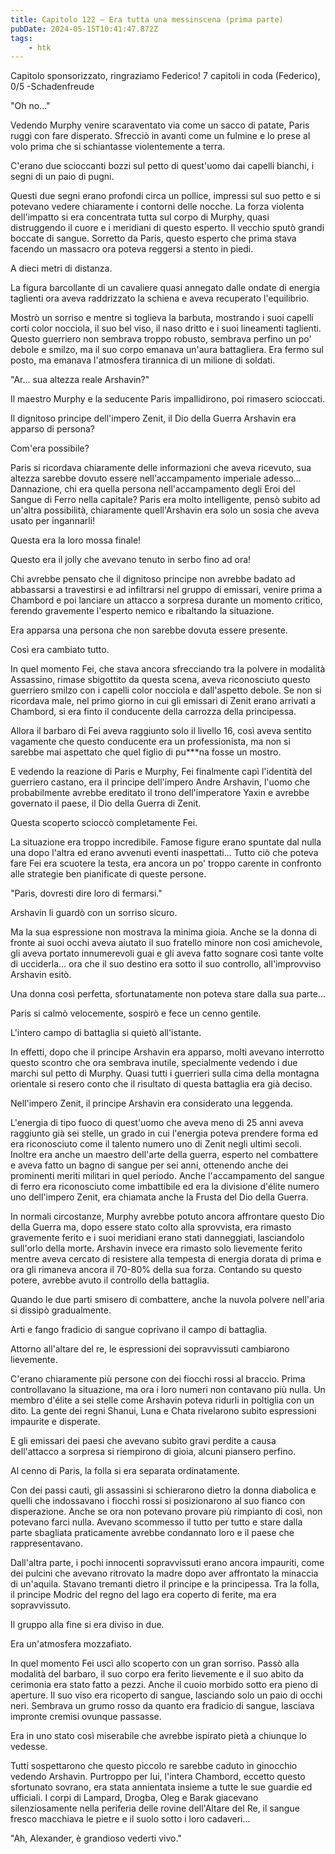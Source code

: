 ```yaml
---
title: Capitolo 122 – Era tutta una messinscena (prima parte)
pubDate: 2024-05-15T10:41:47.872Z
tags:
    - htk
---
```


Capitolo sponsorizzato, ringraziamo Federico!
7 capitoli in coda (Federico), 0/5
-Schadenfreude

"Oh no..."

Vedendo Murphy venire scaraventato via come un sacco di patate, Paris ruggì con fare disperato. Sfrecciò in avanti come un fulmine e lo prese al volo prima che si schiantasse violentemente a terra.

C'erano due scioccanti bozzi sul petto di quest'uomo dai capelli bianchi, i segni di un paio di pugni.

Questi due segni erano profondi circa un pollice, impressi sul suo petto e si potevano vedere chiaramente i contorni delle nocche. La forza violenta dell'impatto si era concentrata tutta sul corpo di Murphy, quasi distruggendo il cuore e i meridiani di questo esperto. Il vecchio sputò grandi boccate di sangue. Sorretto da Paris, questo esperto che prima stava facendo un massacro ora poteva reggersi a stento in piedi.

A dieci metri di distanza.

La figura barcollante di un cavaliere quasi annegato dalle ondate di energia taglienti ora aveva raddrizzato la schiena e aveva recuperato l'equilibrio.

Mostrò un sorriso e mentre si toglieva la barbuta, mostrando i suoi capelli corti color nocciola, il suo bel viso, il naso dritto e i suoi lineamenti taglienti. Questo guerriero non sembrava troppo robusto, sembrava perfino un po' debole e smilzo, ma il suo corpo emanava un'aura battagliera. Era fermo sul posto, ma emanava l'atmosfera tirannica di un milione di soldati.

"Ar... sua altezza reale Arshavin?"

Il maestro Murphy e la seducente Paris impallidirono, poi rimasero scioccati.

Il dignitoso principe dell'impero Zenit, il Dio della Guerra Arshavin era apparso di persona?

Com'era possibile?

Paris si ricordava chiaramente delle informazioni che aveva ricevuto, sua altezza sarebbe dovuto essere nell'accampamento imperiale adesso... Dannazione, chi era quella persona nell'accampamento degli Eroi del Sangue di Ferro nella capitale? Paris era molto intelligente, pensò subito ad un'altra possibilità, chiaramente quell'Arshavin era solo un sosia che aveva usato per ingannarli!

Questa era la loro mossa finale!

Questo era il jolly che avevano tenuto in serbo fino ad ora!

Chi avrebbe pensato che il dignitoso principe non avrebbe badato ad abbassarsi a travestirsi e ad infiltrarsi nel gruppo di emissari, venire prima a Chambord e poi lanciare un attacco a sorpresa durante un momento critico, ferendo gravemente l'esperto nemico e ribaltando la situazione.

Era apparsa una persona che non sarebbe dovuta essere presente.

Così era cambiato tutto.

In quel momento Fei, che stava ancora sfrecciando tra la polvere in modalità Assassino, rimase sbigottito da questa scena, aveva riconosciuto questo guerriero smilzo con i capelli color nocciola e dall'aspetto debole. Se non si ricordava male, nel primo giorno in cui gli emissari di Zenit erano arrivati a Chambord, si era finto il conducente della carrozza della principessa.

Allora il barbaro di Fei aveva raggiunto solo il livello 16, così aveva sentito vagamente che questo conducente era un professionista, ma non si sarebbe mai aspettato che quel figlio di pu***na fosse un mostro.

E vedendo la reazione di Paris e Murphy, Fei finalmente capì l'identità del guerriero castano, era il principe dell'impero Andre Arshavin, l'uomo che probabilmente avrebbe ereditato il trono dell'imperatore Yaxin e avrebbe governato il paese, il Dio della Guerra di Zenit.

Questa scoperto scioccò completamente Fei.

La situazione era troppo incredibile. Famose figure erano spuntate dal nulla una dopo l'altra ed erano avvenuti eventi inaspettati... Tutto ciò che poteva fare Fei era scuotere la testa, era ancora un po' troppo carente in confronto alle strategie ben pianificate di queste persone.

"Paris, dovresti dire loro di fermarsi."

Arshavin li guardò con un sorriso sicuro.

Ma la sua espressione non mostrava la minima gioia. Anche se la donna di fronte ai suoi occhi aveva aiutato il suo fratello minore non così amichevole, gli aveva portato innumerevoli guai e gli aveva fatto sognare così tante volte di ucciderla... ora che il suo destino era sotto il suo controllo, all'improvviso Arshavin esitò.

Una donna così perfetta, sfortunatamente non poteva stare dalla sua parte...

Paris si calmò velocemente, sospirò e fece un cenno gentile.

L'intero campo di battaglia si quietò all'istante.

In effetti, dopo che il principe Arshavin era apparso, molti avevano interrotto questo scontro che ora sembrava inutile, specialmente vedendo i due marchi sul petto di Murphy. Quasi tutti i guerrieri sulla cima della montagna orientale si resero conto che il risultato di questa battaglia era già deciso.

Nell'impero Zenit, il principe Arshavin era considerato una leggenda.

L'energia di tipo fuoco di quest'uomo che aveva meno di 25 anni aveva raggiunto già sei stelle, un grado in cui l'energia poteva prendere forma ed era riconosciuto come il talento numero uno di Zenit negli ultimi secoli. Inoltre era anche un maestro dell'arte della guerra, esperto nel combattere e aveva fatto un bagno di sangue per sei anni, ottenendo anche dei prominenti meriti militari in quel periodo.
Anche l'accampamento del sangue di ferro era riconosciuto come imbattibile ed era la divisione d'élite numero uno dell'impero Zenit, era chiamata anche la Frusta del Dio della Guerra.

In normali circostanze, Murphy avrebbe potuto ancora affrontare questo Dio della Guerra ma, dopo essere stato colto alla sprovvista, era rimasto gravemente ferito e i suoi meridiani erano stati danneggiati, lasciandolo sull'orlo della morte. Arshavin invece era rimasto solo lievemente ferito mentre aveva cercato di resistere alla tempesta di energia dorata di prima e ora gli rimaneva ancora il 70-80% della sua forza. Contando su questo potere, avrebbe avuto il controllo della battaglia.

Quando le due parti smisero di combattere, anche la nuvola polvere nell'aria si dissipò gradualmente.

Arti e fango fradicio di sangue coprivano il campo di battaglia.

Attorno all'altare del re, le espressioni dei sopravvissuti cambiarono lievemente.

C'erano chiaramente più persone con dei fiocchi rossi al braccio. Prima controllavano la situazione, ma ora i loro numeri non contavano più nulla. Un membro d'élite a sei stelle come Arshavin poteva ridurli in poltiglia con un dito. La gente dei regni Shanui, Luna e Chata rivelarono subito espressioni impaurite e disperate.

E gli emissari dei paesi che avevano subìto gravi perdite a causa dell'attacco a sorpresa si riempirono di gioia, alcuni piansero perfino.

Al cenno di Paris, la folla si era separata ordinatamente.

Con dei passi cauti, gli assassini si schierarono dietro la donna diabolica e quelli che indossavano i fiocchi rossi si posizionarono al suo fianco con disperazione. Anche se ora non potevano provare più rimpianto di così, non potevano farci nulla. Avevano scommesso il tutto per tutto e stare dalla parte sbagliata praticamente avrebbe condannato loro e il paese che rappresentavano.

Dall'altra parte, i pochi innocenti sopravvissuti erano ancora impauriti, come dei pulcini che avevano ritrovato la madre dopo aver affrontato la minaccia di un'aquila. Stavano tremanti dietro il principe e la principessa. Tra la folla, il principe Modric del regno del lago era coperto di ferite, ma era sopravvissuto.

Il gruppo alla fine si era diviso in due.

Era un'atmosfera mozzafiato.

In quel momento Fei uscì allo scoperto con un gran sorriso. Passò alla modalità del barbaro, il suo corpo era ferito lievemente e il suo abito da cerimonia era stato fatto a pezzi. Anche il cuoio morbido sotto era pieno di aperture. Il suo viso era ricoperto di sangue, lasciando solo un paio di occhi neri. Sembrava un grumo rosso da quanto era fradicio di sangue, lasciava impronte cremisi ovunque passasse.

Era in uno stato così miserabile che avrebbe ispirato pietà a chiunque lo vedesse.

Tutti sospettarono che questo piccolo re sarebbe caduto in ginocchio vedendo Arshavin. Purtroppo per lui, l'intera Chambord, eccetto questo sfortunato sovrano, era stata annientata insieme a tutte le sue guardie ed ufficiali. I corpi di Lampard, Drogba, Oleg e Barak giacevano silenziosamente nella periferia delle rovine dell'Altare del Re, il sangue fresco macchiava le pietre e il suolo sotto i loro cadaveri...

"Ah, Alexander, è grandioso vederti vivo."



